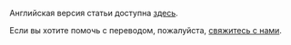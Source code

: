 <!--
{
    "title": "What you can borrow from Yandex frontend dev",
    "createDate": "18-02-2013",
    "editDate": "",
    "summary": "This article shows you how to develop an online shop web page using BEM principles in CSS, JavaScript and BEMHTML templates. Статья доступна на английском языке.",
    "thumbnail": "",
    "authors": ["stepanova-varvara"],
    "tags": ["BEM"],
    "translators": [],
    "type": "articles"
}
#META_LABEL-->

Английская версия статьи доступна [здесь](http://bem.info/articles/yandex-frontend-dev/).

Если вы хотите помочь с переводом, пожалуйста, [свяжитесь с нами](mailto:tadatuta@yandex-team.ru).
